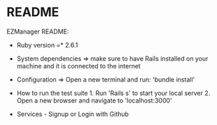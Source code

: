 # README

EZManager README:

* Ruby version =* 2.6.1

* System dependencies => make sure to have Rails installed on your machine and it is connected to the internet

* Configuration => Open a new terminal and run: 'bundle install'

* How to run the test suite 1. Run 'Rails s' to start your local server
                            2. Open a new browser and navigate to 'localhost:3000'

* Services - Signup or Login with Github